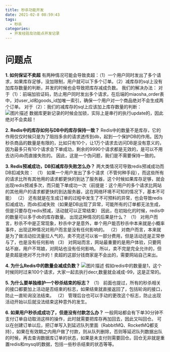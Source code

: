 ```yaml
---
title: 秒杀功能开发
date: 2021-02-8 08:59:43
tags:
  - 秒杀
categories:
  - 开发经验及功能点开发记录
---
```


# 问题点

**1. 如何保证不卖超**
有两种情况可能会导致卖超：（1）一个用户同时发出了多个请求，如果库存足够，没加限制，用户就可以下多个订单。（2）减库存的sql上没有加库存数量的判断，并发的时候也会导致把库存减成负数。
我们的解决办法：
对于（1）：前端加验证码，防止用户同时发出多个请求，在后端的miaosha_order表中，对user_id和goods_id加唯一索引，确保一个用户对一个商品绝对不会生成两个订单。
对于（2）：我们的减库存的sql上应该加上库存数量的判断：
![图片描述](D:\OrangeBlog\source\_posts\开发经验及功能点开发记录\秒杀\601cf23e09085e3607000140.png)
数据库更新记录的时候会加锁，实际上是串行的执行update的，因此绝对不会卖超！

**2. Redis中的库存如何与DB中的库存保持一致？**
Redis中的数量不是库存，它的作用仅仅时候只是为了阻挡多余的请求透传到db，起到一个保护DB的作用。因为秒杀商品的数量是有限的，比如只有10个，让1万个请求去访问DB是没有意义的，因为最多只有10个请求会下单成功，剩余的9990个请求都是无效的，是可以不用去访问db而直接失败的。
因此，这是一个伪问题，我们是不需要保持一致的。

**3. Redis预减成功，DB扣减库存失败怎么办？**
两大类情况可导致redis预减成功而DB扣减失败：
（1） 如果一个用户发出了多个请求（不管何种手段），而这些所有的请求比所有其他用的请求都更快的到达了服务器，这个时候如果库存足够，就会出现redis预减多次，而只能下单成功一次（前提是：这个用户的多个请求比网站的其他用户的请求都更快的到达服务器，这在网络环境不可知的情况下，基本不可能）
（2） 还有就是在生成订单的过程中发生了不可预料的异常，也会导致redis扣减成功，而db扣减失败（如果是DB出现了异常，可能所有的订单都无法生成，但是只要存在redis预减，活动就可以正常结束）
因此，在初始化的时候，redis中的数量可以多于db的库存数量。
出现这种情况的后果是什么？
（1） 对用户而言，秒杀不中是正常现象，秒杀中才是意外，单个用户能否秒杀中本来就是小概率事件，出现这种情况对用户而言是没有任何影响的。
（2） 对商户而言，本来就是为了做活动拉流量拉人气的，卖不完还可以省一部分费用，但是活动还是正常参与了，也是没有任何影响
（3） 对网站而言，网站最重要的是用户体验，只要网站不崩，用户不骂娘，对网站也没有任何影响。
所以，卖不完是完全允许的，但是卖超是绝对不允许的！卖超的这部分钱商家是不会出的，需要网站自己来出。

**4. 为什么Redis中的数量会减成负数？**
![图片描述](D:\OrangeBlog\source\_posts\开发经验及功能点开发记录\秒杀\601cf263091ad06a08190181.png)
假如redis中的数量是1，这个时候同时过来100个请求，大家一起去执行decr,数量就会减成-99，这是正常的。

**5. 为什么要单独维护一个秒杀结束的标志？**
（1） 前面也提过，所有的秒杀相关的接口都要加上活动是否结束的标志，如果结束就直接返回了，包括轮询的接口，防止一直轮询没法结束。
（2） 管理后台也可以手动的更改这个标志，防止出现活动开始以后就没法结束这种意外的发生。

**6. 如果用户秒杀成成功了，但是没有付款怎么办？**
一般网站都会有下单30分钟不支付订单自动取消这样的操作，此时就需要把库存再加回去，因此又叫回仓。
可以在创建订单以后，把订单写入到延迟队列里面（RabbitMQ、RocketMQ都支持），如果在有效期之内用户做了付款，则从队列删除，否则等延迟队列数据出队的时候，再去查询数据库订单的状态，如果是未支付则需要回仓。回仓无非就是重置redis和mysql的数据，包括一些秒杀结束的状态等等。